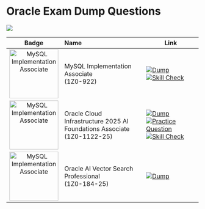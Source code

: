 # Oracle Exam Dump Questions
![](https://img.shields.io/badge/Last_Update-06--2025-brightgreen)


| Badge        | Name                                           | Link   |
| :----------: | :-------------------------------------------------------------------------------------- | ---- |
| <img src="https://github.com/user-attachments/assets/264c0180-2803-4c26-8910-24bc861c4572" alt="MySQL Implementation Associate" width="128" height="128">  | MySQL Implementation Associate <br>(1Z0-922) | [![Dump](https://img.shields.io/badge/Dump-000?style=for-the-badge&logo=mysql&logoColor=FFFFFF&color=4479A1)](https://github.com/debabrata2050/Oracle-Certificate/blob/main/MySQL%20Implementation%20Associate%20(1Z0-922)/Oracle%201Z0-922%20Exam%20Dump.md) [![Skill Check](https://img.shields.io/badge/Skill_Check-000?style=for-the-badge&logo=checkmarx&logoColor=FFFFFF&color=%23FFCC01)](https://github.com/debabrata2050/Oracle-Certificate/blob/main/MySQL%20Implementation%20Associate%20(1Z0-922)/MySQL%208.4%20Essentials.md)    |
| <img src="https://github.com/user-attachments/assets/691a6095-9930-4e31-af98-043885f26759" alt="MySQL Implementation Associate" width="128" height="128">  | Oracle Cloud Infrastructure 2025 AI Foundations Associate <br>(1Z0-1122-25) | [![Dump](https://img.shields.io/badge/Dump-000?style=for-the-badge&logo=icloud&logoColor=FFFFFF&color=4479A1)](https://github.com/debabrata2050/Oracle-Certificate/blob/main/Oracle%20Cloud%20Infrastructure%202025%20AI%20Foundations%20Associate%20(1Z0-1122-25)/Oracle%20Exam%201Z0-1122-25%20Dump.md) [![Practice Question](https://img.shields.io/badge/Practice_Question-000?style=for-the-badge&color=FF7900)](https://github.com/debabrata2050/Oracle-Certificate/blob/main/Oracle%20Cloud%20Infrastructure%202025%20AI%20Foundations%20Associate%20(1Z0-1122-25)/Practice%20Exam%3A%20OCI%20AI%20Foundations%20Associate%20Certification.md) [![Skill Check](https://img.shields.io/badge/Skill_Check-000?style=for-the-badge&logo=checkmarx&logoColor=FFFFFF&color=%23FFCC01)](https://github.com/debabrata2050/Oracle-Certificate/blob/main/Oracle%20Cloud%20Infrastructure%202025%20AI%20Foundations%20Associate%20(1Z0-1122-25)/Skill%20Check%3A%20OCI%20AI%20Foundations.md) |
| <img src="https://github.com/user-attachments/assets/79262d6e-021b-4096-8f45-9a61d39de503" alt="MySQL Implementation Associate" width="128" height="128">  | Oracle AI Vector Search Professional <br>(1Z0-184-25) | [![Dump](https://img.shields.io/badge/Dump-000?style=for-the-badge&logo=icloud&logoColor=FFFFFF&color=4479A1)](https://github.com/debabrata2050/Oracle-Certificate/blob/main/Oracle%20AI%20Vector%20Search%20Professional%20(1Z0-184-25)/Oracle%20Exam%201Z0-184-25%20Dump.md)   |

